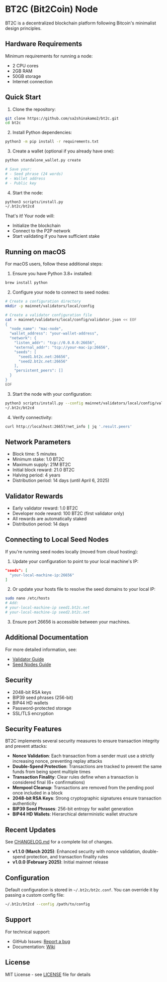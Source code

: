 # BT2C (Bit2Coin) Node

BT2C is a decentralized blockchain platform following Bitcoin's minimalist design principles.

## Hardware Requirements

Minimum requirements for running a node:
- 2 CPU cores
- 2GB RAM
- 50GB storage
- Internet connection

## Quick Start

1. Clone the repository:
```bash
git clone https://github.com/sa2shinakamo2/bt2c.git
cd bt2c
```

2. Install Python dependencies:
```bash
python3 -m pip install -r requirements.txt
```

3. Create a wallet (optional if you already have one):
```bash
python standalone_wallet.py create

# Save your:
# - Seed phrase (24 words)
# - Wallet address
# - Public key
```

4. Start the node:
```bash
python3 scripts/install.py
~/.bt2c/bt2cd
```

That's it! Your node will:
- Initialize the blockchain
- Connect to the P2P network
- Start validating if you have sufficient stake

## Running on macOS

For macOS users, follow these additional steps:

1. Ensure you have Python 3.8+ installed:
```bash
brew install python
```

2. Configure your node to connect to seed nodes:
```bash
# Create a configuration directory
mkdir -p mainnet/validators/local/config

# Create a validator configuration file
cat > mainnet/validators/local/config/validator.json << EOF
{
  "node_name": "mac-node",
  "wallet_address": "your-wallet-address",
  "network": {
    "listen_addr": "tcp://0.0.0.0:26656",
    "external_addr": "tcp://your-mac-ip:26656",
    "seeds": [
      "seed1.bt2c.net:26656",
      "seed2.bt2c.net:26656"
    ],
    "persistent_peers": []
  }
}
EOF
```

3. Start the node with your configuration:
```bash
python3 scripts/install.py --config mainnet/validators/local/config/validator.json
~/.bt2c/bt2cd
```

4. Verify connectivity:
```bash
curl http://localhost:26657/net_info | jq '.result.peers'
```

## Network Parameters

- Block time: 5 minutes
- Minimum stake: 1.0 BT2C
- Maximum supply: 21M BT2C
- Initial block reward: 21.0 BT2C
- Halving period: 4 years
- Distribution period: 14 days (until April 6, 2025)

## Validator Rewards

- Early validator reward: 1.0 BT2C
- Developer node reward: 100 BT2C (first validator only)
- All rewards are automatically staked
- Distribution period: 14 days

## Connecting to Local Seed Nodes

If you're running seed nodes locally (moved from cloud hosting):

1. Update your configuration to point to your local machine's IP:
```json
"seeds": [
  "your-local-machine-ip:26656"
]
```

2. Or update your hosts file to resolve the seed domains to your local IP:
```bash
sudo nano /etc/hosts
# Add:
# your-local-machine-ip seed1.bt2c.net
# your-local-machine-ip seed2.bt2c.net
```

3. Ensure port 26656 is accessible between your machines.

## Additional Documentation

For more detailed information, see:
- [Validator Guide](README_VALIDATOR.md)
- [Seed Nodes Guide](docs/seed_nodes.md)

## Security

- 2048-bit RSA keys
- BIP39 seed phrases (256-bit)
- BIP44 HD wallets
- Password-protected storage
- SSL/TLS encryption

## Security Features

BT2C implements several security measures to ensure transaction integrity and prevent attacks:

- **Nonce Validation**: Each transaction from a sender must use a strictly increasing nonce, preventing replay attacks
- **Double-Spend Protection**: Transactions are tracked to prevent the same funds from being spent multiple times
- **Transaction Finality**: Clear rules define when a transaction is considered final (6+ confirmations)
- **Mempool Cleanup**: Transactions are removed from the pending pool once included in a block
- **2048-bit RSA Keys**: Strong cryptographic signatures ensure transaction authenticity
- **BIP39 Seed Phrases**: 256-bit entropy for wallet generation
- **BIP44 HD Wallets**: Hierarchical deterministic wallet structure

## Recent Updates

See [CHANGELOG.md](CHANGELOG.md) for a complete list of changes.

- **v1.1.0 (March 2025)**: Enhanced security with nonce validation, double-spend protection, and transaction finality rules
- **v1.0.0 (February 2025)**: Initial mainnet release

## Configuration

Default configuration is stored in `~/.bt2c/bt2c.conf`. You can override it by passing a custom config file:
```bash
~/.bt2c/bt2cd --config /path/to/config
```

## Support

For technical support:
- GitHub Issues: [Report a bug](https://github.com/sa2shinakamo2/bt2c/issues)
- Documentation: [Wiki](https://github.com/sa2shinakamo2/bt2c/wiki)

## License

MIT License - see [LICENSE](LICENSE) file for details
